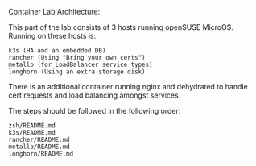 Container Lab Architecture: 

This part of the lab consists of 3 hosts running openSUSE MicroOS. Running on these hosts is:

    k3s (HA and an embedded DB)
    rancher (Using "Bring your own certs")
    metallb (for LoadBalancer service types)
    longhorn (Using an extra storage disk)
    
There is an additional container running nginx and dehydrated to handle cert requests and load balancing amongst services.

The steps should be followed in the following order:

    zsh/README.md
    k3s/README.md
    rancher/README.md
    metallb/README.md
    longhorn/README.md